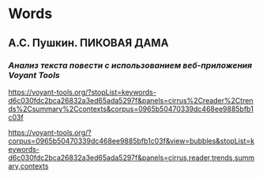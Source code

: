 # Words

<h2><b>А.С. Пушкин. 
  ПИКОВАЯ ДАМА</b></h2>
  <h3><em>Анализ текста повести с использованием веб-приложения Voyant Tools</h3></em>
 
<https://voyant-tools.org/?stopList=keywords-d6c030fdc2bca26832a3ed65ada5297f&panels=cirrus%2Creader%2Ctrends%2Csummary%2Ccontexts&corpus=0965b50470339dc468ee9885bfb1c03f>

https://voyant-tools.org/?corpus=0965b50470339dc468ee9885bfb1c03f&view=bubbles&stopList=keywords-d6c030fdc2bca26832a3ed65ada5297f&panels=cirrus,reader,trends,summary,contexts



